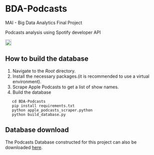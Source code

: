 # BDA-Podcasts
MAI - Big Data Analytics Final Project

Podcasts analysis using Spotify developer API
  <!-- Getting started colab -->
  <a href="https://colab.research.google.com/github/xaviercucurull/BDA-Podcasts/blob/main/BDA_Final_Project.ipynb">
      <img src="https://colab.research.google.com/assets/colab-badge.svg" alt="Colab" height="20">
  </a>

## How to build the database

1. Navigate to the *Root* directory.
2. Install the necessary packages.(it is recommended to use a virtual environment).
3. Scrape Apple Podcasts to get a list of show names.
4. Build the database

```
   cd BDA-Podcasts
   pip install requirements.txt
   python apple_podcasts_scraper.python
   python build_database.py
```

## Database download
The Podcasts Database constructed for this project can also be downloaded [here](https://drive.google.com/file/d/1sX5JTAqtWuOeFYqJr-ih8VvcjP6tFRPC/view?usp=sharing).

